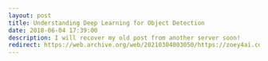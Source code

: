 ```yaml
---
layout: post
title: Understanding Deep Learning for Object Detection
date: 2018-06-04 17:39:00
description: I will recover my old post from another server soon!
redirect: https://web.archive.org/web/20210304003050/https://zoey4ai.com/
---
```

